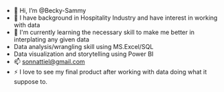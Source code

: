 - 👋 Hi, I’m @Becky-Sammy
- 👀 I have background in Hospitality Industry and have interest in working with data
- 🌱 I'm currently learning the necessary skill to make me better in interplating any given data
-  Data analysis/wrangling skill using MS.Excel/SQL
-  Data visualization and storytelling using Power BI  
- 📫 sonnattiel@gmail.com
- ⚡ I love to see my final product after working with data doing what it suppose to.

<!---
Becky-Sammy/Becky-Sammy is a ✨ special ✨ repository because its `README.md` (this file) appears on your GitHub profile.
You can click the Preview link to take a look at your changes.
--->
